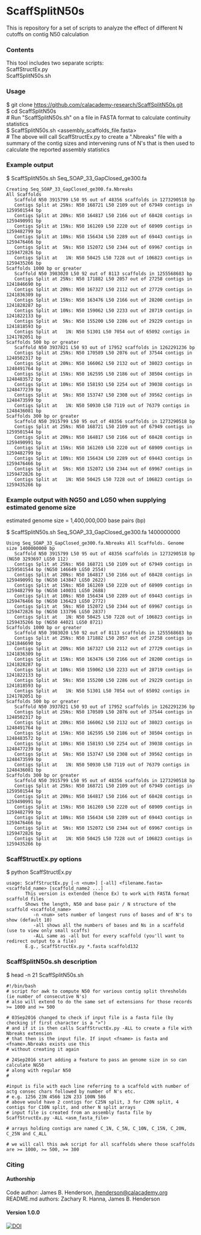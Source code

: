 # ScaffSplitN50s

This is repository for a set of scripts to analyze the effect of different N cutoffs on contig N50 calculation
  
### Contents
This tool includes two separate scripts:  
ScaffStructEx.py  
ScaffSplitN50s.sh  

### Usage
$ git clone https://github.com/calacademy-research/ScaffSplitN50s.git  
$ cd ScaffSplitN50s  
\# Run "ScaffSplitN50s.sh" on a file in FASTA format to calculate continuity statistics  
$ ScaffSplitN50s.sh \<assembly_scaffolds_file.fasta\>  
\# The above will call ScaffStructEx.py to create a ".Nbreaks" file with a summary of the contig sizes and intervening runs of N's that is then used to calculate the reported assembly statistics

### Example output
$ ScaffSplitN50s.sh Seq_SOAP_33_GapClosed_ge300.fa
```
Creating Seq_SOAP_33_GapClosed_ge300.fa.Nbreaks
All Scaffolds
   Scaffold N50 3915799 L50 95 out of 48356 scaffolds in 1273290518 bp
   Contigs Split at 25Ns: N50 168721 L50 2109 out of 67949 contigs in 1259501544 bp
   Contigs Split at 20Ns: N50 164817 L50 2166 out of 68428 contigs in 1259490991 bp
   Contigs Split at 15Ns: N50 161269 L50 2220 out of 68909 contigs in 1259482799 bp
   Contigs Split at 10Ns: N50 156434 L50 2289 out of 69443 contigs in 1259476466 bp
   Contigs Split at  5Ns: N50 152072 L50 2344 out of 69967 contigs in 1259472826 bp
   Contigs Split at   1N: N50 50425 L50 7228 out of 106823 contigs in 1259435266 bp
Scaffolds 1000 bp or greater
   Scaffold N50 3983020 L50 92 out of 8113 scaffolds in 1255568683 bp
   Contigs Split at 25Ns: N50 171882 L50 2057 out of 27258 contigs in 1241846690 bp
   Contigs Split at 20Ns: N50 167327 L50 2112 out of 27729 contigs in 1241836309 bp
   Contigs Split at 15Ns: N50 163476 L50 2166 out of 28200 contigs in 1241828287 bp
   Contigs Split at 10Ns: N50 159062 L50 2233 out of 28719 contigs in 1241822133 bp
   Contigs Split at  5Ns: N50 155200 L50 2286 out of 29229 contigs in 1241818593 bp
   Contigs Split at   1N: N50 51301 L50 7054 out of 65092 contigs in 1241782051 bp
Scaffolds 500 bp or greater
   Scaffold N50 3937821 L50 93 out of 17952 scaffolds in 1262291236 bp
   Contigs Split at 25Ns: N50 170589 L50 2076 out of 37544 contigs in 1248502317 bp
   Contigs Split at 20Ns: N50 166062 L50 2132 out of 38023 contigs in 1248491764 bp
   Contigs Split at 15Ns: N50 162595 L50 2186 out of 38504 contigs in 1248483572 bp
   Contigs Split at 10Ns: N50 158193 L50 2254 out of 39038 contigs in 1248477239 bp
   Contigs Split at  5Ns: N50 153747 L50 2308 out of 39562 contigs in 1248473599 bp
   Contigs Split at   1N: N50 50930 L50 7119 out of 76379 contigs in 1248436081 bp
Scaffolds 300 bp or greater
   Scaffold N50 3915799 L50 95 out of 48356 scaffolds in 1273290518 bp
   Contigs Split at 25Ns: N50 168721 L50 2109 out of 67949 contigs in 1259501544 bp
   Contigs Split at 20Ns: N50 164817 L50 2166 out of 68428 contigs in 1259490991 bp
   Contigs Split at 15Ns: N50 161269 L50 2220 out of 68909 contigs in 1259482799 bp
   Contigs Split at 10Ns: N50 156434 L50 2289 out of 69443 contigs in 1259476466 bp
   Contigs Split at  5Ns: N50 152072 L50 2344 out of 69967 contigs in 1259472826 bp
   Contigs Split at   1N: N50 50425 L50 7228 out of 106823 contigs in 1259435266 bp
```

### Example output with NG50 and LG50 when supplying estimated genome size
estimated genome size = 1,400,000,000 base pairs (bp)  

$ ScaffSplitN50s.sh Seq_SOAP_33_GapClosed_ge300.fa 1400000000
```
Using Seq_SOAP_33_GapClosed_ge300.fa.Nbreaks All Scaffolds. Genome size 1400000000 bp
   Scaffold N50 3915799 L50 95 out of 48356 scaffolds in 1273290518 bp (NG50 3293697 LG50 112)
   Contigs Split at 25Ns: N50 168721 L50 2109 out of 67949 contigs in 1259501544 bp (NG50 146649 LG50 2554)
   Contigs Split at 20Ns: N50 164817 L50 2166 out of 68428 contigs in 1259490991 bp (NG50 143847 LG50 2622)
   Contigs Split at 15Ns: N50 161269 L50 2220 out of 68909 contigs in 1259482799 bp (NG50 140031 LG50 2688)
   Contigs Split at 10Ns: N50 156434 L50 2289 out of 69443 contigs in 1259476466 bp (NG50 136423 LG50 2772)
   Contigs Split at  5Ns: N50 152072 L50 2344 out of 69967 contigs in 1259472826 bp (NG50 133796 LG50 2837)
   Contigs Split at   1N: N50 50425 L50 7228 out of 106823 contigs in 1259435266 bp (NG50 44021 LG50 8721)
Scaffolds 1000 bp or greater
   Scaffold N50 3983020 L50 92 out of 8113 scaffolds in 1255568683 bp
   Contigs Split at 25Ns: N50 171882 L50 2057 out of 27258 contigs in 1241846690 bp
   Contigs Split at 20Ns: N50 167327 L50 2112 out of 27729 contigs in 1241836309 bp
   Contigs Split at 15Ns: N50 163476 L50 2166 out of 28200 contigs in 1241828287 bp
   Contigs Split at 10Ns: N50 159062 L50 2233 out of 28719 contigs in 1241822133 bp
   Contigs Split at  5Ns: N50 155200 L50 2286 out of 29229 contigs in 1241818593 bp
   Contigs Split at   1N: N50 51301 L50 7054 out of 65092 contigs in 1241782051 bp
Scaffolds 500 bp or greater
   Scaffold N50 3937821 L50 93 out of 17952 scaffolds in 1262291236 bp
   Contigs Split at 25Ns: N50 170589 L50 2076 out of 37544 contigs in 1248502317 bp
   Contigs Split at 20Ns: N50 166062 L50 2132 out of 38023 contigs in 1248491764 bp
   Contigs Split at 15Ns: N50 162595 L50 2186 out of 38504 contigs in 1248483572 bp
   Contigs Split at 10Ns: N50 158193 L50 2254 out of 39038 contigs in 1248477239 bp
   Contigs Split at  5Ns: N50 153747 L50 2308 out of 39562 contigs in 1248473599 bp
   Contigs Split at   1N: N50 50930 L50 7119 out of 76379 contigs in 1248436081 bp
Scaffolds 300 bp or greater
   Scaffold N50 3915799 L50 95 out of 48356 scaffolds in 1273290518 bp
   Contigs Split at 25Ns: N50 168721 L50 2109 out of 67949 contigs in 1259501544 bp
   Contigs Split at 20Ns: N50 164817 L50 2166 out of 68428 contigs in 1259490991 bp
   Contigs Split at 15Ns: N50 161269 L50 2220 out of 68909 contigs in 1259482799 bp
   Contigs Split at 10Ns: N50 156434 L50 2289 out of 69443 contigs in 1259476466 bp
   Contigs Split at  5Ns: N50 152072 L50 2344 out of 69967 contigs in 1259472826 bp
   Contigs Split at   1N: N50 50425 L50 7228 out of 106823 contigs in 1259435266 bp
```

### ScaffStructEx.py options
$ python ScaffStructEx.py  
```
usage: ScaffStructEx.py [-n <num>] [-all] <filename.fasta> <scaffold_name> [scaffold_name2 ...]
       This version is extended (hence Ex) to work with FASTA format scaffold files
       Shows the length, N50 and base pair / N structure of the scaffold <scaffold_name>
          -n <num> sets number of longest runs of bases and of N's to show (default 10)
          -all shows all the numbers of bases and Ns in a scaffold (use to view only small scaffs)
          -ALL same as -all but for every scaffold (you'll want to redirect output to a file)
       E.g., ScaffStructEx.py *.fasta scaffold132
```

### ScaffSplitN50s.sh description
$ head -n 21 ScaffSplitN50s.sh  
```
#!/bin/bash
# script for awk to compute N50 for various contig split thresholds (ie number of consecutive N's)
# also will extend to do the same set of extensions for those records >= 1000 and >= 500

# 03Sep2016 changed to check if input file is a fasta file (by checking if first character is a ">")
# and if it is then calls ScaffStructEx.py -ALL to create a file with Nbreaks extension
# that then is the input file. If input <fname> is fasta and <fname>.Nbreaks exists use this
# without creating it again

# 24Sep2016 start adding a feature to pass an genome size in so can calculate NG50
# along with regular N50
#

#input is file with each line referring to a scaffold with number of actg consec chars followed by number of N's etc.
# e.g. 1256 23N 4566 12N 233 100N 586
# above would have 2 contigs for C25N split, 3 for C20N split, 4 contigs for C10N split, and other N split arrays
# input file is created from an assembly fasta file by ScaffStructEx.py -ALL <asm_fasta_file>

# arrays holding contigs are named C_1N, C_5N, C_10N, C_15N, C_20N, C_25N and C_ALL

# we will call this awk script for all scaffolds where those scaffolds are >= 1000, >= 500, >= 300
```

### Citing
#### Authorship

Code author: James B. Henderson, jhenderson@calacademy.org  
README.md authors: Zachary R. Hanna, James B. Henderson  

#### Version 1.0.0
[![DOI](https://zenodo.org/badge/64879266.svg)](https://zenodo.org/badge/latestdoi/64879266)

